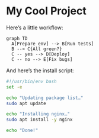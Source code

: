 # My Cool Project

Here’s a little workflow:

```mermaid
graph TD
  A[Prepare env] --> B[Run tests]
  B --> C{All green?}
  C -- yes --> D[Deploy]
  C -- no --> E[Fix bugs]
```

And here’s the install script:

```bash
#!/usr/bin/env bash
set -e

echo "Updating package list…"
sudo apt update

echo "Installing nginx…"
sudo apt install -y nginx

echo "Done!"
```
